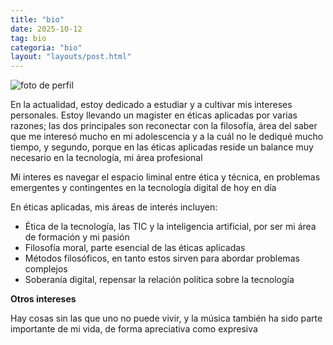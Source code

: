 ```yaml
---
title: "bio"
date: 2025-10-12
tag: bio
categoria: "bio"
layout: "layouts/post.html"
---
```


<img class="bio-picture" alt="foto de perfil" src="/static/images/profile-bio.png" />

En la actualidad, estoy dedicado a estudiar y a cultivar mis intereses personales. Estoy llevando un magister en éticas aplicadas por varias razones; las dos principales son reconectar con la filosofía, área del saber que me interesó mucho en mi adolescencia y a la cuál no le dediqué mucho tiempo, y segundo, porque en las éticas aplicadas reside un balance muy necesario en la tecnología, mi área profesional

Mi interes es navegar el espacio liminal entre ética y técnica, en problemas emergentes y contingentes en la tecnología digital de hoy en día

En éticas aplicadas, mis áreas de interés incluyen:
- Ética de la tecnología, las TIC y la inteligencia artificial, por ser mi área de formación y mi pasión
- Filosofía moral, parte esencial de las éticas aplicadas
- Métodos filosóficos, en tanto estos sirven para abordar problemas complejos
- Soberanía digital, repensar la relación política sobre la tecnología

**Otros intereses**

Hay cosas sin las que uno no puede vivir, y la música también ha sido parte importante de mi vida, de forma apreciativa como expresiva
